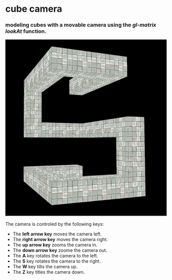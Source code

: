# cube camera
### modeling cubes with a movable camera using the *gl-matrix* *lookAt* function. 

![alt text](../../images/cubeCamera.png "Description goes here")

The camera is controled by the following keys:  
 - The **left arrow key** moves the camera left. 
 - The **right arrow key** moves the camera right.
 - The **up arrow key** zooms the camera in. 
 - The **down arrow key**  zoome the camera out.
 - The **A** key rotates the camera to the left. 
 - The **S** key rotates the camera to the right. 
 - The **W** key tilts the camera up. 
 - The **Z** key titles the camera down.  


